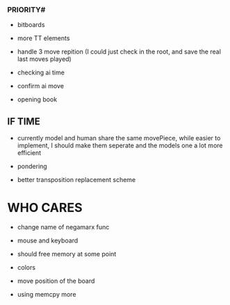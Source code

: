 ### PRIORITY# ##
- bitboards

- more TT elements

- handle 3 move repition (I could just check in the root, and save the real last moves played)

- checking ai time

- confirm ai move

- opening book

## IF TIME ##
- currently model and human share the same movePiece, while easier to implement, I should make them seperate and the models one a lot more efficient

- pondering

- better transposition replacement scheme

# WHO CARES #
- change name of negamarx func

- mouse and keyboard

- should free memory at some point

- colors

- move position of the board

- using memcpy more